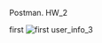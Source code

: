 Postman. HW_2

first
![first](https://github.com/ProtskovV/Postman/assets/130400251/df086fef-fb0d-4341-b629-d97da3d34cbe)
user_info_3

